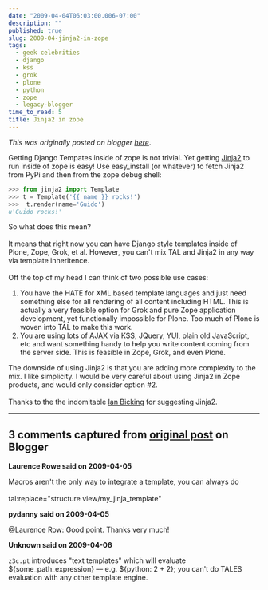 ```yaml
---
date: "2009-04-04T06:03:00.006-07:00"
description: ""
published: true
slug: 2009-04-jinja2-in-zope
tags:
  - geek celebrities
  - django
  - kss
  - grok
  - plone
  - python
  - zope
  - legacy-blogger
time_to_read: 5
title: Jinja2 in zope
---
```


_This was originally posted on blogger [here](https://pydanny.blogspot.com/2009/04/jinja2-in-zope.html)_.

Getting Django Tempates inside of zope is not trivial. Yet getting <a href="http://jinja.pocoo.org/2/">Jinja2</a> to run inside of zope is easy! Use easy_install (or whatever) to fetch Jinja2 from PyPi and then from the zope debug shell:

```python
>>> from jinja2 import Template
>>> t = Template('{{ name }} rocks!')
>>>  t.render(name='Guido')
u'Guido rocks!'
```

So what does this mean?<br /><br />It means that right now you can have Django style templates inside of Plone, Zope, Grok, et al. However, you can't mix TAL and Jinja2 in any way via template inheritence.<br /><br />Off the top of my head I can think of two possible use cases:<br /><ol><li>You have the HATE for XML based template languages and just need something else for all rendering of all content including HTML. This is actually a very feasible option for Grok and pure Zope application development, yet functionally impossible for Plone. Too much of Plone is woven into TAL to make this work.</li><li>You are using lots of AJAX via KSS, JQuery, YUI, plain old JavaScript, etc and want something handy to help you write content coming from the server side. This is feasible in Zope, Grok, and even Plone.</li></ol>The downside of using Jinja2 is that you are adding more complexity to the mix. I like simplicity. I would be very careful about using Jinja2 in Zope products, and would only consider option #2.<br /><br />Thanks to the the indomitable <a href="http://ianbicking.org/">Ian Bicking</a> for suggesting Jinja2.

---

## 3 comments captured from [original post](https://pydanny.blogspot.com/2009/04/jinja2-in-zope.html) on Blogger

**Laurence Rowe said on 2009-04-05**

Macros aren't the only way to integrate a template, you can always do<br /><br /> tal:replace="structure view/my_jinja_template"

**pydanny said on 2009-04-05**

@Laurence Row: Good point. Thanks very much!

**Unknown said on 2009-04-06**

`z3c.pt` introduces "text templates" which will evaluate ${some_path_expression} –– e.g. ${python: 2 + 2}; you can't do TALES evaluation with any other template engine.

